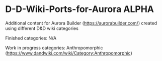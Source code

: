 # D-D-Wiki-Ports-for-Aurora ALPHA
Additional content for Aurora Builder (https://aurorabuilder.com/) created using different D&amp;D wiki categories

Finished categories:
N/A

Work in progress categories:
Anthropomorphic (https://www.dandwiki.com/wiki/Category:Anthropomorphic)
